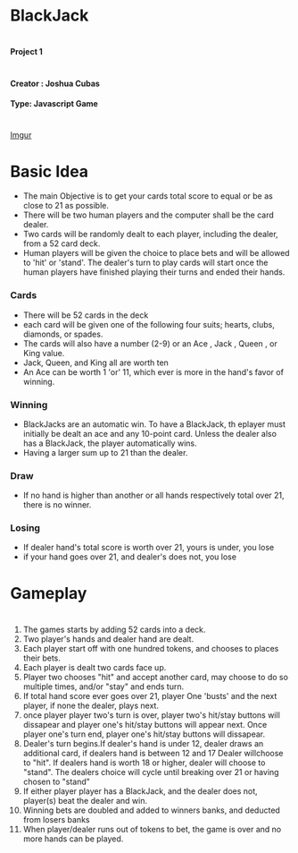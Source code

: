 # BlackJack 
#
#
#
#### Project 1
#
#### Creator : Joshua Cubas
#### Type: Javascript Game
#
#
[Imgur](https://i.imgur.com/igNdJ4a.jpg)
# Basic Idea

  - The main Objective is to get your cards total score to equal or be as close to 21 as possible.
  - There will be two human players and the computer shall be the card dealer.
  - Two cards will be randomly dealt to each player, including the dealer, from a 52 card deck. 
  - Human players will be given the choice to place bets and will be allowed to 'hit' or 'stand'. The dealer's turn to play cards will start once the human players have finished playing their turns and ended their hands.



### Cards

 - There will be 52 cards in the deck
 - each card will be given one of the following four suits; hearts, clubs, diamonds, or spades.
 - The cards will also have a number (2-9) or an Ace , Jack , Queen , or King value. 
 - Jack, Queen, and King all are worth ten
 - An Ace can be worth 1 'or' 11,  which ever is more in the hand's favor of winning.

### Winning

- BlackJacks are an automatic win. To have a BlackJack, th eplayer must initially be dealt an ace and any 10-point card. Unless the dealer also has a BlackJack, the player automatically wins.
- Having a larger sum up to 21 than the dealer.

### Draw

- If no hand is higher than another or all hands respectively total over 21, there is no winner.

### Losing

- If dealer hand's total score is worth over 21, yours is under, you lose
- if your hand goes over 21, and dealer's does not, you lose
#
#
# Gameplay
#
1. The games starts by adding 52 cards into a deck.
2. Two player's hands and dealer hand are dealt.
3. Each player start off with one hundred tokens, and chooses to places their bets.
4. Each player is dealt two cards face up.
5. Player two chooses "hit" and accept another card, may choose to do so multiple times, and/or "stay" and ends turn.
6. If total hand score ever goes over 21, player One 'busts' and the next player, if none the dealer, plays next.
7. once player player two's turn is over, player two's hit/stay buttons will dissapear and player one's hit/stay buttons will appear next. Once player one's turn end, player one's hit/stay buttons will dissapear.
8. Dealer's turn begins.If dealer's hand is under 12, dealer draws an additional card, if dealers hand is between 12 and 17 Dealer willchoose to "hit". If dealers hand is worth 18 or higher, dealer will choose to "stand". The dealers choice will cycle until breaking over 21 or having chosen to "stand"
9. If either player player has a BlackJack, and the dealer does not, player(s) beat the dealer and win.
10. Winning bets are doubled and added to winners banks, and deducted from losers banks
11. When player/dealer runs out of tokens to bet, the game is over and no more hands can be played.
#
#




